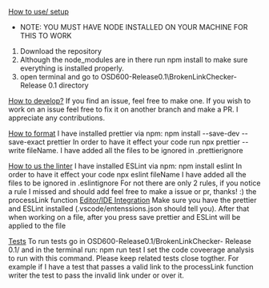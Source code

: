 <u>How to use/ setup</u>

- NOTE: YOU MUST HAVE NODE INSTALLED ON YOUR MACHINE FOR THIS TO WORK

1. Download the repository
2. Although the node_modules are in there run npm install to make sure everything is installed properly.
3. open terminal and go to OSD600-Release0.1\BrokenLinkChecker- Release 0.1 directory

<u>How to develop?</u>
If you find an issue, feel free to make one. If you wish to work on an issue feel free to fix it on another
branch and make a PR. I appreciate any contributions.

<u>How to format</u>
I have installed prettier via npm: npm install --save-dev --save-exact prettier
In order to have it effect your code run npx prettier --write fileName. I have added all the files to be ignored in .prettierignore

<u>How to us the linter</u>
I have installed ESLint via npm: npm install eslint
In order to have it effect your code npx eslint fileName I have added all the files to be ignored in
.eslintignore
For not there are only 2 rules, if you notice a rule I missed and should add feel free to make a issue or pr, thanks! :)
the processLink function 
<u>Editor/IDE Integration</u>
Make sure you have the prettier and ESLint installed (.vscode/entenssions.json should tell you). After that
when working on a file, after you press save prettier and ESLint will be applied to the file

<u>Tests</u>
To run tests go in OSD600-Release0.1/BrokenLinkChecker- Release 0.1/ and in the terminal run: npm run test
I set the code coveerage analysis to run with this command. Please keep related tests close togther. For example if I have a test that passes a valid link to the processLink function writer the test to pass the invalid link under or over it.
